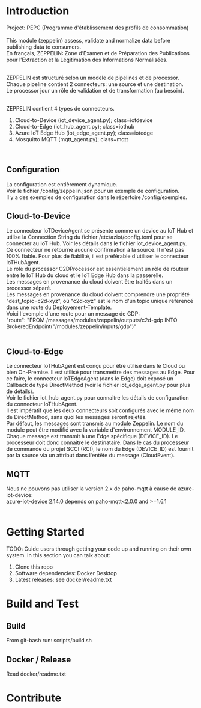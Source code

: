# Introduction
Project: PEPC (Programme d'établissement des profils de consommation) <br /><br />
This module (zeppelin) assess, validate and normalize data before publishing data to consumers. <br />
En français, ZEPPELIN: Zone d’Examen et de Préparation des Publications pour l’Extraction et la Légitimation des Informations Normalisées. <br /><br />

ZEPPELIN est structuré selon un modèle de pipelines et de processor. <br />
Chaque pipeline contient 2 connecteurs: une source et une destination. <br />
Le processor jour un rôle de validation et de transformation (au besoin). <br /><br />

ZEPPELIN contient 4 types de connecteurs. <br />
1.	Cloud-to-Device (iot_device_agent.py); class=iotdevice
2.	Cloud-to-Edge (iot_hub_agent.py); class=iothub
3.	Azure IoT Edge Hub (iot_edge_agent.py); class=iotedge
4.	Mosquitto MQTT (mqtt_agent.py); class=mqtt

<br />

## Configuration
La configuration est entièrement dynamique. <br />
Voir le fichier /config/zeppelin.json pour un exemple de configuration. <br />
Il y a des exemples de configuration dans le répertoire /config/exemples. <br />

## Cloud-to-Device
Le connecteur IoTDeviceAgent se présente comme un device au IoT Hub et utilise la Connection String du fichier /etc/aziot/config.toml pour se connecter au IoT Hub. Voir les détails dans le fichier iot_device_agent.py.<br />
Ce connecteur ne retourne aucune confirmation à la source. Il n'est pas 100% fiable. Pour plus de fiabilité, il est préférable d'utiliser le connecteur IoTHubAgent. <br />
Le rôle du processor C2DProcessor est essentielement un rôle de routeur entre le IoT Hub du cloud et le IoT Edge Hub dans la passerelle.
<br />
Les messages en provenance du cloud doivent être traités dans un processor séparé. <br />
Les messages en provenance du cloud doivent comprendre une propriété "dest_topic=c2d-xyz", où "c2d-xyz" est le nom d'un topic unique référencé dans une route du Deployement-Template. <br />
Voici l'exemple d'une route pour un message de GDP: <br />
    "route": "FROM /messages/modules/zeppelin/outputs/c2d-gdp INTO BrokeredEndpoint(\"/modules/zeppelin/inputs/gdp\")" <br />
<br />
## Cloud-to-Edge
Le connecteur IoTHubAgent est conçu pour être utilisé dans le Cloud ou bien On-Premise. Il est utilisé pour transmettre des messages au Edge. Pour ce faire, le connecteur IoTEdgeAgent (dans le Edge) doit exposé un Callback de type DirectMethod (voir le fichier iot_edge_agent.py pour plus de détails). <br />
Voir le fichier iot_hub_agent.py pour connaitre les détails de configuration du connecteur IoTHubAgent.<br />
Il est impératif que les deux connecteurs soit configurés avec le même nom de DirectMethod, sans quoi les messages seront rejetés.<br />
Par défaut, les messages sont transmis au module Zeppelin. Le nom du module peut être modifié avec la variable d'environnement MODULE_ID. <br />
Chaque message est transmit à une Edge spécifique (DEVICE_ID). Le processeur doit donc connaitre le destinataire. Dans le cas du processeur de commande du projet SCCI (RCI), le nom du Edge (DEVICE_ID) est fournit par la source via un attribut dans l'entête du message (CloudEvent).

## MQTT
Nous ne pouvons pas utiliser la version 2.x de paho-mqtt à cause de azure-iot-device:<br />
    azure-iot-device 2.14.0 depends on paho-mqtt<2.0.0 and >=1.6.1<br />
<br />

# Getting Started
TODO: Guide users through getting your code up and running on their own system. In this section you can talk about:
1.	Clone this repo
2.	Software dependencies: Docker Desktop
3.	Latest releases: see docker/readme.txt


# Build and Test
## Build
From git-bash run: scripts/build.sh <br />
## Docker / Release
Read docker/readme.txt <br />

# Contribute
